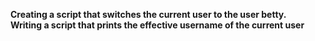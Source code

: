 **Creating a script that switches the current user to the user betty.**<br>
**Writing a script that prints the effective username of the current user**<br>
